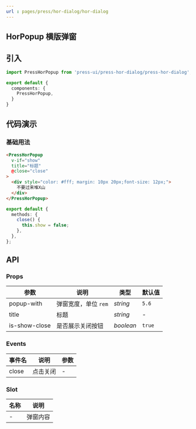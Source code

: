 ```yaml
---
url : pages/press/hor-dialog/hor-dialog
---
```


## HorPopup 横版弹窗


## 引入

```ts
import PressHorPopup from 'press-ui/press-hor-dialog/press-hor-dialog';

export default {
  components: {
    PressHorPopup,
  }
}
```

## 代码演示

### 基础用法

```html
<PressHorPopup
  v-if="show"
  title="标题"
  @close="close"
>
  <div style="color: #fff; margin: 10px 20px;font-size: 12px;">
    不要过来堆X山
  </div>
</PressHorPopup>
```

```ts
export default {
  methods: {
    close() {
      this.show = false;
    },
  },
};
```


## API

### Props

| 参数          | 说明                 | 类型      | 默认值 |
| ------------- | -------------------- | --------- | ------ |
| popup-with    | 弹窗宽度，单位 `rem` | _string_  | `5.6`  |
| title         | 标题                 | _string_  | -      |
| is-show-close | 是否展示关闭按钮     | _boolean_ | `true` |


### Events

| 事件名 | 说明     | 参数 |
| ------ | -------- | ---- |
| close  | 点击关闭 | -    |


### Slot


| 名称 | 说明     |
| ---- | -------- |
| -    | 弹窗内容 |
